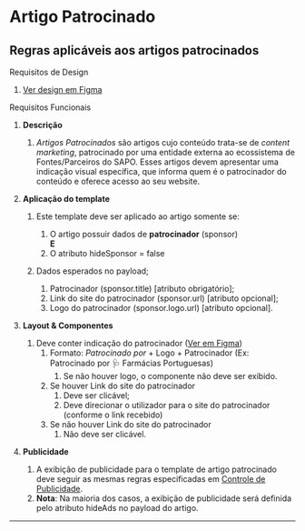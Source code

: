 # Artigo Patrocinado

Regras aplicáveis aos artigos patrocinados  
---

Requisitos de Design

1. [Ver design em Figma](https://www.figma.com/design/jWFlJEYGhbSeCSDxLjKHTp/Sapo%E3%83%BB%5BHandoff%5D-Design-Visual?node-id=7794-64043&t=uYin3GgsPdJ580oA-4)

Requisitos Funcionais

1. **Descrição**  
   1. *Artigos Patrocinados* são artigos cujo conteúdo trata-se de *content marketing*, patrocinado por uma entidade externa ao ecossistema de Fontes/Parceiros do SAPO. Esses artigos devem apresentar uma indicação visual específica, que informa quem é o patrocinador do conteúdo e oferece acesso ao seu website. 

2. **Aplicação do template**  
   1. Este template deve ser aplicado ao artigo somente se:  
      1. O artigo possuir dados de **patrocinador** (sponsor)  
         **E**  
      2. O atributo hideSponsor \= false 

   2. Dados esperados no payload;  
      1. Patrocinador (sponsor.title) \[atributo obrigatório\];  
      2. Link do site do patrocinador (sponsor.url) \[atributo opcional\];  
      3. Logo do patrocinador (sponsor.logo.url) \[atributo opcional\].

3. **Layout & Componentes**  
   1. Deve conter indicação do patrocinador ([Ver em Figma](https://www.figma.com/design/jWFlJEYGhbSeCSDxLjKHTp/Sapo%E3%83%BB%5BHandoff%5D-Design-Visual?node-id=9252-33280&t=EjRhM9K1tCgRu04j-4))  
      1. Formato: *Patrocinado por* \+ Logo \+ Patrocinador (Ex: Patrocinado por 🩺 Farmácias Portuguesas)  
         1. Se não houver logo, o componente não deve ser exibido.  
      2. Se houver Link do site do patrocinador  
         1. Deve ser clicável;  
         2. Deve direcionar o utilizador para o site do patrocinador (conforme o link recebido)  
      3. Se não houver Link do site do patrocinador  
         1. Não deve ser clicável.

4. **Publicidade**  
   1. A exibição de publicidade para o template de artigo patrocinado deve seguir as mesmas regras especificadas em [Controle de Publicidade](?tab=t.q2wu7vijixnr).   
   2. **Nota**: Na maioria dos casos, a exibição de publicidade será definida pelo atributo hideAds no payload do artigo.  
      

---

